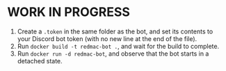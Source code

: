 # WORK IN PROGRESS

1. Create a `.token` in the same folder as the bot, and set its contents to your Discord bot token (with no new line
   at the end of the file).
1. Run `docker build -t redmac-bot .`, and wait for the build to complete.
1. Run `docker run -d redmac-bot`, and observe that the bot starts in a detached state.
